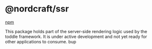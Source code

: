 # @nordcraft/ssr

[npm](https://www.npmjs.com/package/@nordcraft/ssr)

This package holds part of the server-side rendering logic used by the toddle framework. It is under active development and not yet ready for other applications to consume.
bup
